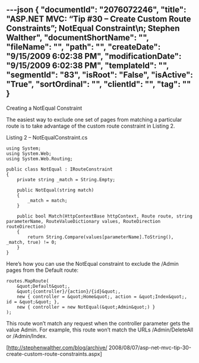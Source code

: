 ---json
{
  "documentId": "2076072246",
  "title": "ASP.NET MVC: “Tip #30 – Create Custom Route Constraints”; NotEqual Constraint\n; Stephen Walther",
  "documentShortName": "",
  "fileName": "",
  "path": "",
  "createDate": "9/15/2009 6:02:38 PM",
  "modificationDate": "9/15/2009 6:02:38 PM",
  "templateId": "",
  "segmentId": "83",
  "isRoot": "False",
  "isActive": "True",
  "sortOrdinal": "",
  "clientId": "",
  "tag": ""
}
---

Creating a NotEqual Constraint

The easiest way to exclude one set of pages from matching a particular route is to take advantage of the custom route constraint in Listing 2.

Listing 2 – NotEqualConstraint.cs

    using System;  
    using System.Web;  
    using System.Web.Routing;  

    public class NotEqual : IRouteConstraint  
    {  
        private string _match = String.Empty;  

        public NotEqual(string match)  
        {  
            _match = match;  
        }  

        public bool Match(HttpContextBase httpContext, Route route, string parameterName, RouteValueDictionary values, RouteDirection routeDirection)  
        {  
            return String.Compare(values[parameterName].ToString(), _match, true) != 0;  
        }  
    }  
Here’s how you can use the NotEqual constraint to exclude the /Admin pages from the Default route:

    routes.MapRoute(
        &quot;Default&quot;,
        &quot;{controller}/{action}/{id}&quot;,
        new { controller = &quot;Home&quot;, action = &quot;Index&quot;, id = &quot;&quot; }, 
        new { controller = new NotEqual(&quot;Admin&quot;) }
    );

This route won’t match any request when the controller parameter gets the value Admin. For example, this route won’t match the URLs /Admin/DeleteAll or /Admin/Index.

[http://stephenwalther.com/blog/archive/
    2008/08/07/asp-net-mvc-tip-30-create-custom-route-constraints.aspx]
